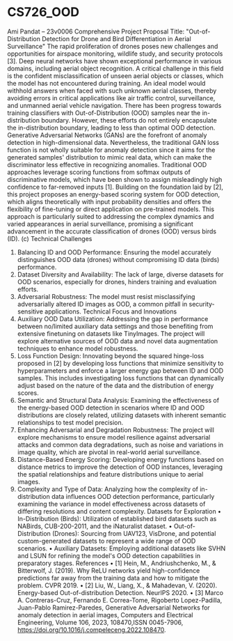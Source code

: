 # CS726_OOD


Ami Pandat – 23v0006 Comprehensive Project Proposal Title: "Out-of-Distribution Detection for Drone and Bird Differentiation in Aerial Surveillance" 
The rapid proliferation of drones poses new challenges and opportunities for airspace monitoring, wildlife study, and security protocols [3]. Deep neural networks have shown exceptional performance in various domains, including aerial object recognition. A critical challenge in this field is the confident misclassification of unseen aerial objects or classes, which the model has not encountered during training. An ideal model would withhold answers when faced with such unknown aerial classes, thereby avoiding errors in critical applications like air traffic control, surveillance, and unmanned aerial vehicle navigation. There has been progress towards training classifiers with Out-of-Distribution (OOD) samples near the in-distribution boundary. However, these efforts do not entirely encapsulate the in-distribution boundary, leading to less than optimal OOD detection. Generative Adversarial Networks (GANs) are the forefront of anomaly detection in high-dimensional data. Nevertheless, the traditional GAN loss function is not wholly suitable for anomaly detection since it aims for the generated samples' distribution to mimic real data, which can make the discriminator less effective in recognizing anomalies. Traditional OOD approaches leverage scoring functions from softmax outputs of discriminative models, which have been shown to assign misleadingly high confidence to far-removed inputs [1]. Building on the foundation laid by [2], this project proposes an energy-based scoring system for OOD detection, which aligns theoretically with input probability densities and offers the flexibility of fine-tuning or direct application on pre-trained models. This approach is particularly suited to addressing the complex dynamics and varied appearances in aerial surveillance, promising a significant advancement in the accurate classification of drones (OOD) versus birds (ID). (c) Technical Challenges
1. Balancing ID and OOD Performance: Ensuring the model accurately distinguishes OOD data (drones) without compromising ID data (birds) performance.
2. Dataset Diversity and Availability: The lack of large, diverse datasets for OOD scenarios, especially for drones, hinders training and evaluation efforts.
3. Adversarial Robustness: The model must resist misclassifying adversarially altered ID images as OOD, a common pitfall in security-sensitive applications. Technical Focus and Innovations
1. Auxiliary OOD Data Utilization: Addressing the gap in performance between no/limited auxiliary data settings and those benefiting from extensive finetuning on
datasets like TinyImages. The project will explore alternative sources of OOD data and novel data augmentation techniques to enhance model robustness.
2. Loss Function Design: Innovating beyond the squared hinge-loss proposed in [2] by developing loss functions that minimize sensitivity to hyperparameters and enforce a larger energy gap between ID and OOD samples. This includes investigating loss functions that can dynamically adjust based on the nature of the data and the distribution of energy scores.
3. Semantic and Structural Data Analysis: Examining the effectiveness of the energy-based OOD detection in scenarios where ID and OOD distributions are closely related, utilizing datasets with inherent semantic relationships to test model precision.
4. Enhancing Adversarial and Degradation Robustness: The project will explore mechanisms to ensure model resilience against adversarial attacks and common data degradations, such as noise and variations in image quality, which are pivotal in real-world aerial surveillance.
5. Distance-Based Energy Scoring: Developing energy functions based on distance metrics to improve the detection of OOD instances, leveraging the spatial relationships and feature distributions unique to aerial images.
6. Complexity and Type of Data: Analyzing how the complexity of in-distribution data influences OOD detection performance, particularly examining the variance in model effectiveness across datasets of differing resolutions and content complexity. Datasets for Exploration
• In-Distribution (Birds): Utilization of established bird datasets such as NABirds, CUB-200-2011, and the iNaturalist dataset.
• Out-of-Distribution (Drones): Sourcing from UAV123, VisDrone, and potential custom-generated datasets to represent a wide range of OOD scenarios.
• Auxiliary Datasets: Employing additional datasets like SVHN and LSUN for refining the model's OOD detection capabilities in preparatory stages.
References
• [1] Hein, M., Andriushchenko, M., & Bitterwolf, J. (2019). Why ReLU networks yield high-confidence predictions far away from the training data and how to mitigate the problem. CVPR 2019.
• [2] Liu, W., Liang, X., & Mahadevan, V. (2020). Energy-based Out-of-distribution Detection. NeurIPS 2020.
• [3] Marco A. Contreras-Cruz, Fernando E. Correa-Tome, Rigoberto Lopez-Padilla, Juan-Pablo Ramirez-Paredes, Generative Adversarial Networks for anomaly detection in aerial images, Computers and Electrical Engineering, Volume 106, 2023, 108470,ISSN 0045-7906, https://doi.org/10.1016/j.compeleceng.2022.108470.

